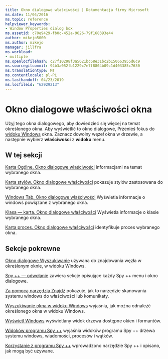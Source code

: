 ```yaml
---
title: Okno dialogowe właściwości | Dokumentacja firmy Microsoft
ms.date: 11/04/2016
ms.topic: reference
helpviewer_keywords:
- Window Properties dialog box
ms.assetid: c70e9429-fb0c-452a-9626-79f168393e44
author: mikejo5000
ms.author: mikejo
manager: jillfra
ms.workload:
- multiple
ms.openlocfilehash: c27f10298f3a5621bc68e31bc2b150663955d6c9
ms.sourcegitcommit: 94b3a052fb1229c7e7f8804b09c1d403385c7630
ms.translationtype: MT
ms.contentlocale: pl-PL
ms.lasthandoff: 04/23/2019
ms.locfileid: "62929213"
---
```

# <a name="window-properties-dialog-box"></a>Okno dialogowe właściwości okna
Użyj tego okna dialogowego, aby dowiedzieć się więcej na temat określonego okna. Aby wyświetlić to okno dialogowe, Przenieś fokus do [widoku Windows](../debugger/windows-view.md) okna. Zaznacz dowolny węzeł okna w drzewie, a następnie wybierz **właściwości** z **widoku** menu.

## <a name="in-this-section"></a>W tej sekcji
 [Karta Ogólne. Okno dialogowe właściwości](../debugger/general-tab-window-properties-dialog-box.md) informacjami na temat wybranego okna.

 [Karta stylów. Okno dialogowe właściwości](../debugger/styles-tab-window-properties-dialog-box.md) pokazuje stylów zastosowana do wybranego okna.

 [Windows Tab. Okno dialogowe właściwości](../debugger/windows-tab-window-properties-dialog-box.md) Wyświetla informacje o windows powiązane z wybranego okna.

 [Klasa — karta. Okno dialogowe właściwości](../debugger/class-tab-window-properties-dialog-box.md) Wyświetla informacje o klasie wybranego okna.

 [Karta proces. Okno dialogowe właściwości](../debugger/process-tab-window-properties-dialog-box.md) identyfikuje proces wybranego okna.

## <a name="related-sections"></a>Sekcje pokrewne
 [Okno dialogowe Wyszukiwanie](../debugger/window-search-dialog-box.md) używana do znajdowania węzła w określonym oknie, w widoku Windows.

 [Spy ++ — odwołanie](../debugger/spy-increment-reference.md) zawiera sekcje opisujące każdy Spy ++ menu i okno dialogowe.

 [Za pomocą narzędzia Znajdź](../debugger/how-to-use-the-finder-tool.md) pokazuje, jak to narzędzie skanowania systemu windows do właściwości lub komunikaty.

 [Wyszukiwanie okna w widoku Windows](../debugger/how-to-search-for-a-window-in-windows-view.md) wyjaśnia, jak można odnaleźć określonego okna w widoku Windows.

 [Wyświetl Windows](../debugger/windows-view.md) wyświetlany widok drzewa dostępne okien i formantów.

 [Widoków programu Spy ++](../debugger/spy-increment-views.md) wyjaśnia widoków programu Spy ++ drzewa systemu windows, wiadomości, procesów i wątków.

 [Korzystanie z programu Spy ++](../debugger/using-spy-increment.md) wprowadzono narzędzie Spy ++ i opisano, jak mogą być używane.